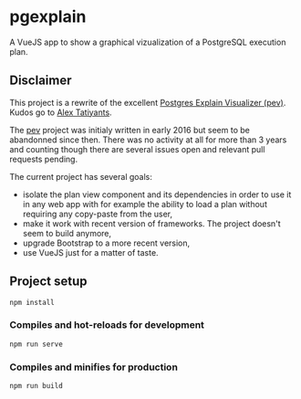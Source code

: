 # pgexplain

A VueJS app to show a graphical vizualization of a PostgreSQL execution plan.

## Disclaimer

This project is a rewrite of the excellent [Postgres Explain Visualizer
(pev)][pev]. Kudos go to [Alex Tatiyants][atatiyan].

The [pev][pev] project was initialy written in early 2016 but seem to be
abandonned since then. There was no activity at all for more than 3 years and
counting though there are several issues open and relevant pull requests
pending.

The current project has several goals:
 - isolate the plan view component and its dependencies in order to use it in
     any web app with for example the ability to load a plan without requiring
     any copy-paste from the user,
 - make it work with recent version of frameworks. The project doesn't seem to
     build anymore,
 - upgrade Bootstrap to a more recent version,
 - use VueJS just for a matter of taste.

## Project setup
```
npm install
```

### Compiles and hot-reloads for development
```
npm run serve
```

### Compiles and minifies for production
```
npm run build
```

[pev]: https://github.com/AlexTatiyants/pev
[atatiyan]: https://github.com/AlexTatiyants
